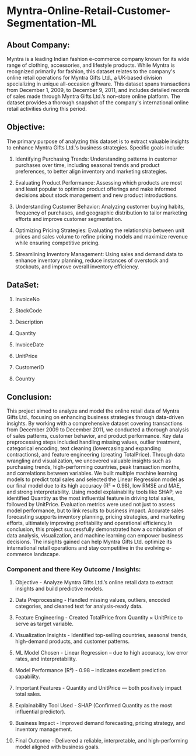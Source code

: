 # Myntra-Online-Retail-Customer-Segmentation-ML


## About Company:
Myntra is a leading Indian fashion e-commerce company known for its wide range of clothing, accessories, and lifestyle products. While Myntra is recognized primarily for fashion, this dataset relates to the company's online retail operations for Myntra Gifts Ltd., a UK-based division specializing in unique all-occasion giftware. This dataset spans transactions from December 1, 2009, to December 9, 2011, and includes detailed records of sales made through Myntra Gifts Ltd.’s non-store online platform. The dataset provides a thorough snapshot of the company's international online retail activities during this period.

## Objective:

The primary purpose of analyzing this dataset is to extract valuable insights to enhance Myntra Gifts Ltd.'s business strategies. Specific goals include:

1) Identifying Purchasing Trends: Understanding patterns in customer purchases over time, including seasonal trends and product preferences, to better align inventory and marketing strategies.

2) Evaluating Product Performance: Assessing which products are most and least popular to optimize product offerings and make informed decisions about stock management and new product introductions.

3) Understanding Customer Behavior: Analyzing customer buying habits, frequency of purchases, and geographic distribution to tailor marketing efforts and improve customer segmentation.

4) Optimizing Pricing Strategies: Evaluating the relationship between unit prices and sales volume to refine pricing models and maximize revenue while ensuring competitive pricing.

5) Streamlining Inventory Management: Using sales and demand data to enhance inventory planning, reduce instances of overstock and stockouts, and improve overall inventory efficiency.

## DataSet:

1) InvoiceNo

2) StockCode

3) Description

4) Quantity

5) InvoiceDate

6) UnitPrice

7) CustomerID

8) Country

## Conclusion:

This project aimed to analyze and model the online retail data of Myntra Gifts Ltd., focusing on enhancing business strategies through data-driven insights. By working with a comprehensive dataset covering transactions from December 2009 to December 2011, we conducted a thorough analysis of sales patterns, customer behavior, and product performance.
Key data preprocessing steps included handling missing values, outlier treatment, categorical encoding, text cleaning (lowercasing and expanding contractions), and feature engineering (creating TotalPrice). Through data wrangling and visualization, we uncovered valuable insights such as purchasing trends, high-performing countries, peak transaction months, and correlations between variables.
We built multiple machine learning models to predict total sales and selected the Linear Regression model as our final model due to its high accuracy (R² = 0.98), low RMSE and MAE, and strong interpretability. Using model explainability tools like SHAP, we identified Quantity as the most influential feature in driving total sales, followed by UnitPrice.
Evaluation metrics were used not just to assess model performance, but to link results to business impact. Accurate sales forecasting supports inventory planning, pricing strategies, and marketing efforts, ultimately improving profitability and operational efficiency.In conclusion, this project successfully demonstrated how a combination of data analysis, visualization, and machine learning can empower business decisions. The insights gained can help Myntra Gifts Ltd. optimize its international retail operations and stay competitive in the evolving e-commerce landscape.

### Component and there Key Outcome / Insights:

1) Objective - Analyze Myntra Gifts Ltd.’s online retail data to extract insights and build predictive models.

2) Data Preprocessing - Handled missing values, outliers, encoded categories, and cleaned text for analysis-ready data.

3) Feature Engineering - Created TotalPrice from Quantity × UnitPrice to serve as target variable.

4) Visualization Insights - Identified top-selling countries, seasonal trends, high-demand products, and customer patterns.

5) ML Model Chosen - Linear Regression – due to high accuracy, low error rates, and interpretability.

6) Model Performance (R²) - 0.98 – indicates excellent prediction capability.

7) Important Features - Quantity and UnitPrice — both positively impact total sales.

8) Explainability Tool Used - SHAP (Confirmed Quantity as the most influential predictor).

9) Business Impact - Improved demand forecasting, pricing strategy, and inventory management.

10) Final Outcome - Delivered a reliable, interpretable, and high-performing model aligned with business goals.



